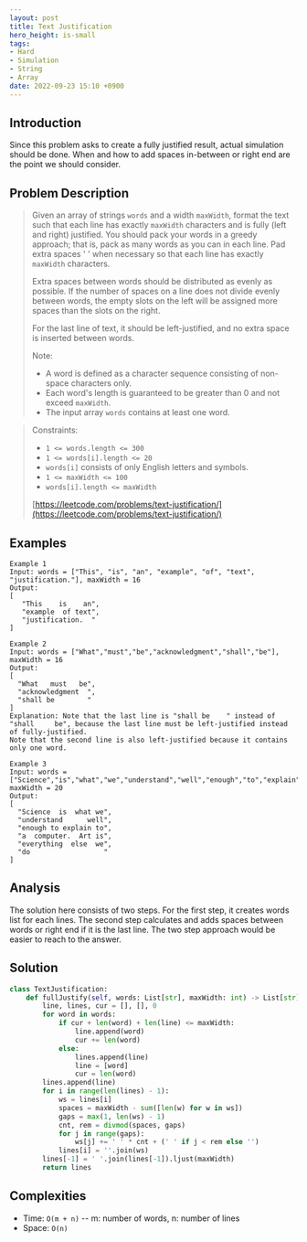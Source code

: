 ```yaml
---
layout: post
title: Text Justification
hero_height: is-small
tags:
- Hard
- Simulation
- String
- Array
date: 2022-09-23 15:10 +0900
---
```

## Introduction
Since this problem asks to create a fully justified result, actual simulation should be done.
When and how to add spaces in-between or right end are the point we should consider.

## Problem Description
> Given an array of strings `words` and a width `maxWidth`, format the text such that each line has
> exactly `maxWidth` characters and is fully (left and right) justified.
> You should pack your words in a greedy approach; that is, pack as many words as you can in each line.
> Pad extra spaces ' ' when necessary so that each line has exactly `maxWidth` characters.
> 
> Extra spaces between words should be distributed as evenly as possible.
> If the number of spaces on a line does not divide evenly between words, the empty slots on the left
> will be assigned more spaces than the slots on the right.
>
> For the last line of text, it should be left-justified, and no extra space is inserted between words.
>
> Note:
> - A word is defined as a character sequence consisting of non-space characters only.
> - Each word's length is guaranteed to be greater than 0 and not exceed `maxWidth`.
> - The input array `words` contains at least one word.

>
> Constraints:
> - `1 <= words.length <= 300`
> - `1 <= words[i].length <= 20`
> - `words[i]` consists of only English letters and symbols.
> - `1 <= maxWidth <= 100`
> - `words[i].length <= maxWidth`
>
> [https://leetcode.com/problems/text-justification/](https://leetcode.com/problems/text-justification/)

## Examples
```
Example 1
Input: words = ["This", "is", "an", "example", "of", "text", "justification."], maxWidth = 16
Output:
[
   "This    is    an",
   "example  of text",
   "justification.  "
]
```

```
Example 2
Input: words = ["What","must","be","acknowledgment","shall","be"], maxWidth = 16
Output:
[
  "What   must   be",
  "acknowledgment  ",
  "shall be        "
]
Explanation: Note that the last line is "shall be    " instead of "shall     be", because the last line must be left-justified instead of fully-justified.
Note that the second line is also left-justified because it contains only one word.
```

```
Example 3
Input: words = ["Science","is","what","we","understand","well","enough","to","explain","to","a","computer.","Art","is","everything","else","we","do"], maxWidth = 20
Output:
[
  "Science  is  what we",
  "understand      well",
  "enough to explain to",
  "a  computer.  Art is",
  "everything  else  we",
  "do                  "
]
```

## Analysis
The solution here consists of two steps.
For the first step, it creates words list for each lines.
The second step calculates and adds spaces between words or right end if it is the last line.
The two step approach would be easier to reach to the answer.

## Solution
```python
class TextJustification:
    def fullJustify(self, words: List[str], maxWidth: int) -> List[str]:
        line, lines, cur = [], [], 0
        for word in words:
            if cur + len(word) + len(line) <= maxWidth:
                line.append(word)
                cur += len(word)
            else:
                lines.append(line)
                line = [word]
                cur = len(word)
        lines.append(line)
        for i in range(len(lines) - 1):
            ws = lines[i]
            spaces = maxWidth - sum([len(w) for w in ws])
            gaps = max(1, len(ws) - 1)
            cnt, rem = divmod(spaces, gaps)
            for j in range(gaps):
                ws[j] += ' ' * cnt + (' ' if j < rem else '')
            lines[i] = ''.join(ws)
        lines[-1] = ' '.join(lines[-1]).ljust(maxWidth)
        return lines
```

## Complexities
- Time: `O(m + n)` -- m: number of words, n: number of lines
- Space: `O(n)`
